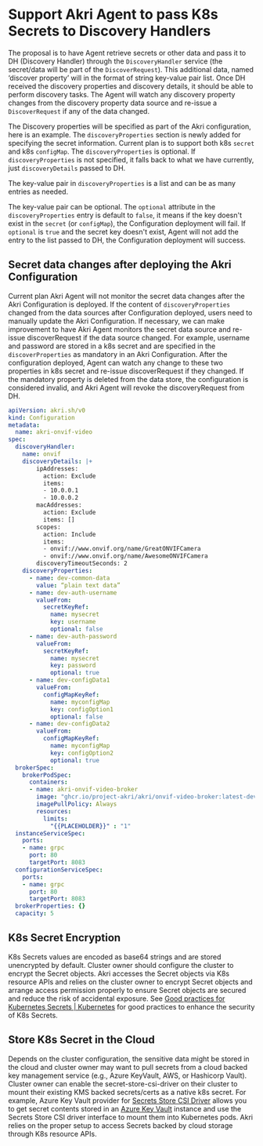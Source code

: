 # Support Akri Agent to pass K8s Secrets to Discovery Handlers
The proposal is to have Agent retrieve secrets or other data and pass it to DH (Discovery Handler) through the 
```DiscoveryHandler``` service (the secret/data will be part of the ```DiscoverRequest```).  This additional data, named 
‘discover property’ will in the format of string key-value pair list.  Once DH received the discovery properties and 
discovery details, it should be able to perform discovery tasks.  The Agent will watch any discovery property changes 
from the discovery property data source and re-issue a ```DiscoverRequest``` if any of the data changed.

The Discovery properties will be specified as part of the Akri configuration, here is an example.  The 
```discoveryProperties``` section is newly added for specifying the secret information. Current plan is to support 
both k8s ```secret``` and k8s ```configMap```. The ```discoveryProperties``` is optional.  If 
```discoveryProperties``` is not specified, it falls back to what we have currently, just ```discoveryDetails``` 
passed to DH.

The key-value pair in ```discoveryProperties``` is a list and can be as many entries as needed.

The key-value pair can be optional. The ```optional``` attribute in the ```discoveryProperties``` entry is default to 
```false```, it means if the key doesn't exist in the ```secret``` (or ```configMap```), the Configuration deployment 
will fail.  If ```optional``` is ```true``` and the secret key doesn't exist, Agent will not add the entry to the list 
passed to DH, the Configuration deployment will success.

## Secret data changes after deploying the Akri Configuration
Current plan Akri Agent will not monitor the secret data changes after the Akri Configuration is deployed.  If the 
content of ```discoveryProperties``` changed from the data sources after Configuration deployed, users need to 
manually update the Akri Configuration.  If necessary, we can make improvement to have Akri Agent monitors the secret 
data source and re-issue discoverRequest if the data source changed.  For example, username and password are stored in 
a k8s secret and are specified in the ```discoverProperties``` as mandatory in an Akri Configuration.  After the 
configuration deployed, Agent can watch any change to these two properties in k8s secret and re-issue discoverRequest 
if they changed.  If the mandatory property is deleted from the data store, the configuration is considered invalid, 
and Akri Agent will revoke the discoveryRequest from DH.

```yaml
apiVersion: akri.sh/v0
kind: Configuration
metadata:
  name: akri-onvif-video
spec:
  discoveryHandler:
    name: onvif
    discoveryDetails: |+
        ipAddresses:
          action: Exclude
          items:
          - 10.0.0.1
          - 10.0.0.2
        macAddresses:
          action: Exclude
          items: []
        scopes:
          action: Include
          items:
          - onvif://www.onvif.org/name/GreatONVIFCamera
          - onvif://www.onvif.org/name/AwesomeONVIFCamera
        discoveryTimeoutSeconds: 2
    discoveryProperties:
      - name: dev-common-data
        value: “plain text data”
      - name: dev-auth-username
        valueFrom:
          secretKeyRef:
            name: mysecret
            key: username
            optional: false
      - name: dev-auth-password
        valueFrom:
          secretKeyRef:
            name: mysecret
            key: password
            optional: true
      - name: dev-configData1
        valueFrom:
          configMapKeyRef:
            name: myconfigMap
            key: configOption1
            optional: false
      - name: dev-configData2
        valueFrom:
          configMapKeyRef:
            name: myconfigMap
            key: configOption2
            optional: true
  brokerSpec:
    brokerPodSpec:
      containers:
      - name: akri-onvif-video-broker
        image: "ghcr.io/project-akri/akri/onvif-video-broker:latest-dev"
        imagePullPolicy: Always
        resources:
          limits:
            "{{PLACEHOLDER}}" : "1"
  instanceServiceSpec:
    ports:
    - name: grpc
      port: 80
      targetPort: 8083
  configurationServiceSpec:
    ports:
    - name: grpc
      port: 80
      targetPort: 8083
  brokerProperties: {}
  capacity: 5
```

## K8s Secret Encryption
K8s Secrets values are encoded as base64 strings and are stored unencrypted by default.  Cluster owner should 
configure the cluster to encrypt the Secret objects.  Akri accesses the Secret objects via K8s resource APIs and 
relies on the cluster owner to encrypt Secret objects and arrange access permission properly to ensure Secret objects 
are secured and reduce the risk of accidental exposure.  See [Good practices for Kubernetes Secrets | Kubernetes](https://kubernetes.io/docs/concepts/security/secrets-good-practices/) 
for good practices to enhance the security of K8s Secrets.

## Store K8s Secret in the Cloud
Depends on the cluster configuration, the sensitive data might be stored in the cloud and cluster owner may want to 
pull secrets from a cloud backed key management service (e.g., Azure KeyVault, AWS, or Hashicorp Vault). Cluster owner 
can enable the secret-store-csi-driver on their cluster to mount their existing KMS backed secrets/certs as a native 
k8s secret.  For example, Azure Key Vault provider for [Secrets Store CSI Driver](https://nam06.safelinks.protection.outlook.com/?url=https%3A%2F%2Fgithub.com%2Fkubernetes-sigs%2Fsecrets-store-csi-driver&data=05%7C01%7Cjshih%40microsoft.com%7Cff3661f4074b4df3db0d08dac9ac531d%7C72f988bf86f141af91ab2d7cd011db47%7C1%7C0%7C638044039217629223%7CUnknown%7CTWFpbGZsb3d8eyJWIjoiMC4wLjAwMDAiLCJQIjoiV2luMzIiLCJBTiI6Ik1haWwiLCJXVCI6Mn0%3D%7C3000%7C%7C%7C&sdata=d4eUzlxUsy69fru9Ebe8yYOAo8WHD81HoMMiR1BzFU8%3D&reserved=0) allows you to get secret contents stored in an [Azure Key Vault](https://nam06.safelinks.protection.outlook.com/?url=https%3A%2F%2Fdocs.microsoft.com%2Fen-us%2Fazure%2Fkey-vault%2Fgeneral%2Foverview&data=05%7C01%7Cjshih%40microsoft.com%7Cff3661f4074b4df3db0d08dac9ac531d%7C72f988bf86f141af91ab2d7cd011db47%7C1%7C0%7C638044039217629223%7CUnknown%7CTWFpbGZsb3d8eyJWIjoiMC4wLjAwMDAiLCJQIjoiV2luMzIiLCJBTiI6Ik1haWwiLCJXVCI6Mn0%3D%7C3000%7C%7C%7C&sdata=Et9doGA1CEgONnsPwnlGu2%2BY6dIsDgexTHQYXCSLoZQ%3D&reserved=0) instance and use the Secrets Store CSI driver interface to mount them into Kubernetes pods.  Akri relies on the proper setup to access Secrets backed by cloud storage through K8s resource APIs.
